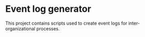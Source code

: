 # Event log generator

This project contains scripts used to create event logs for inter-organizational processes.